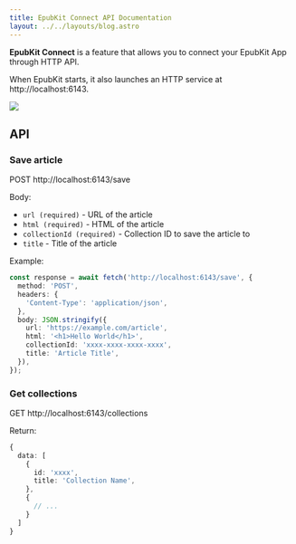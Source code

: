 ```yaml
---
title: EpubKit Connect API Documentation
layout: ../../layouts/blog.astro
---
```


**EpubKit Connect** is a feature that allows you to connect your EpubKit App through HTTP API. 

When EpubKit starts, it also launches an HTTP service at http://localhost:6143. 

![](/images/epubkit-connect.png)

## API

### Save article

POST http://localhost:6143/save

Body:

- `url (required)` - URL of the article
- `html (required)` - HTML of the article
- `collectionId (required)` - Collection ID to save the article to
- `title` - Title of the article

Example:

```ts
const response = await fetch('http://localhost:6143/save', {
  method: 'POST',
  headers: {
    'Content-Type': 'application/json',
  },
  body: JSON.stringify({
    url: 'https://example.com/article',
    html: '<h1>Hello World</h1>',
    collectionId: 'xxxx-xxxx-xxxx-xxxx',
    title: 'Article Title',
  }),
});

```

### Get collections

GET http://localhost:6143/collections

Return:

```ts
{
  data: [
    {
      id: 'xxxx',
      title: 'Collection Name',
    },
    {
      // ...
    }
  ]
}
```

